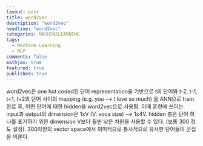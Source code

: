 ```yaml
---
layout: post
title: word2vec
description: "word2vec"
headline: "word2vec"
categories: MACHINELEARNING
tags: 
  - Machine Learning
  - NLP
comments: false
mathjax: true
featured: true
published: true
---
```


word2vec은 one hot coded된 단어 representation을 기반으로 t의 단어와 t-2, t-1, t+1, t+2의 단어 사이의 mapping (e.g. you --> I love so much) 을 ANN으로 train 완료 후, 어떤 단어에 대한 hidden을 word2vec으로 사용함. 이때 훈련에 쓰이는 input과 output의 dimension은 1xV (V: voca size) --> 1x4V. hidden 층은 단어 하나를 표기하기 위한 dimension V보다 훨씬 낮은 차원을 사용할 수 있다. (보통 300 정도 설정). 300차원의 vector space에서 의미적으로 통사적으로 유사한 단어들이 군집을 이룬다.
